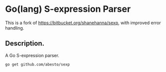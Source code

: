 Go(lang) S-expression Parser
============================

This is a fork of https://bitbucket.org/shanehanna/sexp, with improved error handling.

## Description.

A Go S-expression parser.

```
go get github.com/abesto/sexp
```

